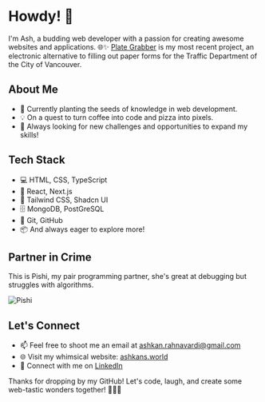 # Howdy! 👋 

I'm Ash, a budding web developer with a passion for creating awesome websites and applications. 🌐✨
[Plate Grabber](https://github.com/ashkan-rahnavardi/plate-grabber) is my most recent project, an electronic alternative to filling out paper forms for the Traffic Department of the City of Vancouver.


## About Me

- 🌱 Currently planting the seeds of knowledge in web development.
- 💡 On a quest to turn coffee into code and pizza into pixels.
- 🎯 Always looking for new challenges and opportunities to expand my skills!

## Tech Stack

- 💻 HTML, CSS, TypeScript
- 🚀 React, Next.js
- :ribbon: Tailwind CSS, Shadcn UI
- 🗄️ MongoDB, PostGreSQL
- 🔧 Git, GitHub
- 📦 And always eager to explore more!

## Partner in Crime

This is Pishi, my pair programming partner, she's great at debugging but struggles with algorithms. 

![Pishi](https://github.com/ashkan-rahnavardi/ashkan-rahnavardi/assets/77521991/16619536-6495-40a8-b5b1-d3c8866ba7ac)


## Let's Connect
- 📫 Feel free to shoot me an email at [ashkan.rahnavardi@gmail.com](mailto:ashkan.rahnavardi@gmail.com)
- 🌐 Visit my whimsical website: [ashkans.world](https://www.ashkans.world)
- 💬 Connect with me on [LinkedIn](https://www.linkedin.com/in/ashkan-rahnavardi/)

Thanks for dropping by my GitHub! Let's code, laugh, and create some web-tastic wonders together! 🚀🤪✨

<!--
**ashkan-rahnavardi/ashkan-rahnavardi** is a ✨ _special_ ✨ repository because its `README.md` (this file) appears on your GitHub profile.

Here are some ideas to get you started:

- 🔭 I’m currently working on ...
- 🌱 I’m currently learning ...
- 👯 I’m looking to collaborate on ...
- 🤔 I’m looking for help with ...
- 💬 Ask me about ...
- 📫 How to reach me: ...
- 😄 Pronouns: ...
- ⚡ Fun fact: ...
-->
